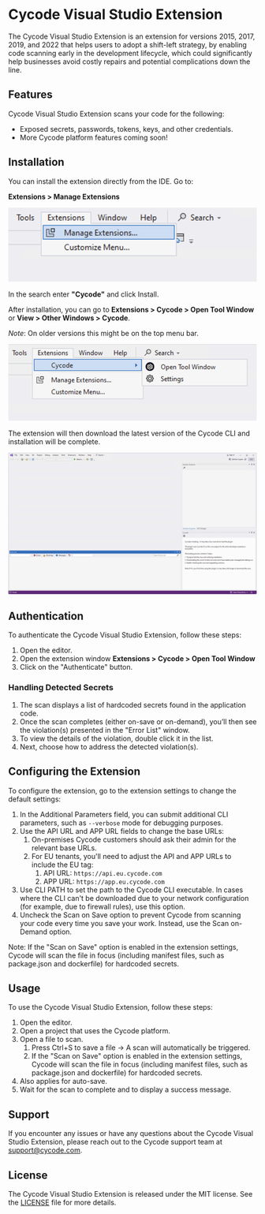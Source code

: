 # Cycode Visual Studio Extension

The Cycode Visual Studio Extension is an extension for versions 2015, 2017, 2019, and 2022 that helps users to adopt a shift-left strategy, by enabling code scanning early in the development lifecycle, which could significantly help businesses avoid costly repairs and potential complications down the line.

## Features

Cycode Visual Studio Extension scans your code for the following:

* Exposed secrets, passwords, tokens, keys, and other credentials.
* More Cycode platform features coming soon!

## Installation

You can install the extension directly from the IDE. Go to:

**Extensions > Manage Extensions**

![Manage Extensions](https://raw.githubusercontent.com/cycodehq/visual-studio-extension/main/.github/images/manage_extensions.png)

In the search enter **"Cycode"** and click Install.

After installation, you can go to  **Extensions > Cycode > Open Tool Window** or **View > Other Windows > Cycode**.

_Note_: On older versions this might be on the top menu bar.

![Open Tool Window](https://raw.githubusercontent.com/cycodehq/visual-studio-extension/main/.github/images/open_tool_window.png)

The extension will then download the latest version of the Cycode CLI and installation will be complete.

![Extension Loading](https://raw.githubusercontent.com/cycodehq/visual-studio-extension/main/.github/images/extension_loading.png)

## Authentication

To authenticate the Cycode Visual Studio Extension, follow these steps:

1. Open the editor.
2. Open the extension window **Extensions > Cycode > Open Tool Window**
3. Click on the "Authenticate" button.

### Handling Detected Secrets

1. The scan displays a list of hardcoded secrets found in the application code.
2. Once the scan completes (either on-save or on-demand), you’ll then see the violation(s) presented in the "Error List" window.
3. To view the details of the violation, double click it in the list.
4. Next, choose how to address the detected violation(s).

## Configuring the Extension

To configure the extension, go to the extension settings to change the default settings:

1. In the Additional Parameters field, you can submit additional CLI parameters, such as `--verbose` mode for debugging purposes.
2. Use the API URL and APP URL fields to change the base URLs:
    1. On-premises Cycode customers should ask their admin for the relevant base URLs.
    2. For EU tenants, you'll need to adjust the API and APP URLs to include the EU tag:
        1. API URL: `https://api.eu.cycode.com`
        2. APP URL: `https://app.eu.cycode.com`
3. Use CLI PATH to set the path to the Cycode CLI executable. In cases where the CLI can't be downloaded due to your network configuration (for example, due to firewall rules), use this option.
4. Uncheck the Scan on Save option to prevent Cycode from scanning your code every time you save your work. Instead, use the Scan on-Demand option.

Note: If the "Scan on Save" option is enabled in the extension settings, Cycode will scan the file in focus (including manifest files, such as package.json and dockerfile) for hardcoded secrets.

## Usage

To use the Cycode Visual Studio Extension, follow these steps:

1. Open the editor.
2. Open a project that uses the Cycode platform.
3. Open a file to scan.
    1. Press Ctrl+S to save a file → A scan will automatically be triggered.
    2. If the "Scan on Save" option is enabled in the extension settings, Cycode will scan the file in focus (including manifest files, such as package.json and dockerfile) for hardcoded secrets.
4. Also applies for auto-save.
5. Wait for the scan to complete and to display a success message.

## Support

If you encounter any issues or have any questions about the Cycode Visual Studio Extension, please reach out to the Cycode support team at support@cycode.com.

## License

The Cycode Visual Studio Extension is released under the MIT license. See the [LICENSE](https://github.com/cycodehq/visual-studio-extension/blob/main/LICENSE) file for more details.
